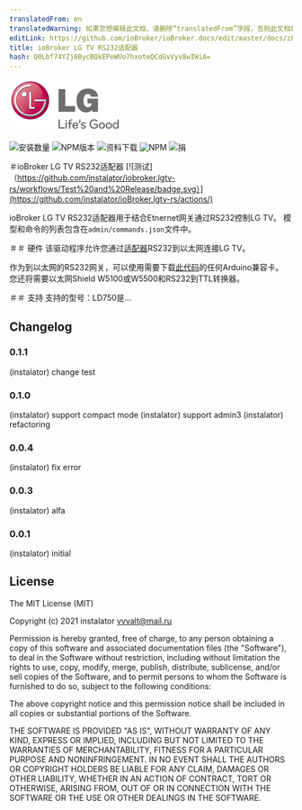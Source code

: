 ```yaml
---
translatedFrom: en
translatedWarning: 如果您想编辑此文档，请删除“translatedFrom”字段，否则此文档将再次自动翻译
editLink: https://github.com/ioBroker/ioBroker.docs/edit/master/docs/zh-cn/adapterref/iobroker.lgtv-rs/README.md
title: ioBroker LG TV RS232适配器
hash: Q0Lbf74YZj8BycBQkEPeWUo7hxoteQCdGvVyv8wIWiA=
---
```

![标识](../../../en/adapterref/iobroker.lgtv-rs/admin/lg_admin.png)

![安装数量](http://iobroker.live/badges/lgtv-rs-stable.svg)
![NPM版本](http://img.shields.io/npm/v/iobroker.lgtv-rs.svg)
![资料下载](https://img.shields.io/npm/dm/iobroker.lgtv-rs.svg)
![NPM](https://nodei.co/npm/iobroker.lgtv-rs.png?downloads=true)
![捐](https://img.shields.io/badge/Donate-PayPal-green.svg)

＃ioBroker LG TV RS232适配器
[![测试]（https://github.com/instalator/iobroker.lgtv-rs/workflows/Test%20and%20Release/badge.svg）](https://github.com/instalator/ioBroker.lgtv-rs/actions/)

ioBroker LG TV RS232适配器用于结合Etnernet网关通过RS232控制LG TV。
模型和命令的列表包含在`admin/commands.json`文件中。

＃＃ 硬件
该驱动程序允许您通过[适配器](http://blog.instalator.ru/archives/744)RS232到以太网连接LG TV。

作为到以太网的RS232网关，可以使用需要下载[此代码](https://github.com/stepansnigirev/ArduinoSerialToEthernet)的任何Arduino兼容卡。
您还将需要以太网Shield W5100或W5500和RS232到TTL转换器。

＃＃ 支持
支持的型号：LD750是...

## Changelog

### 0.1.1
  (instalator) change test

### 0.1.0
  (instalator) support compact mode
  (instalator) support admin3
  (instalator) refactoring

### 0.0.4
  (instalator) fix error

### 0.0.3
  (instalator) alfa

### 0.0.1
  (instalator) initial

## License
The MIT License (MIT)

Copyright (c) 2021 instalator <vvvalt@mail.ru>

Permission is hereby granted, free of charge, to any person obtaining a copy
of this software and associated documentation files (the "Software"), to deal
in the Software without restriction, including without limitation the rights
to use, copy, modify, merge, publish, distribute, sublicense, and/or sell
copies of the Software, and to permit persons to whom the Software is
furnished to do so, subject to the following conditions:

The above copyright notice and this permission notice shall be included in all
copies or substantial portions of the Software.

THE SOFTWARE IS PROVIDED "AS IS", WITHOUT WARRANTY OF ANY KIND, EXPRESS OR
IMPLIED, INCLUDING BUT NOT LIMITED TO THE WARRANTIES OF MERCHANTABILITY,
FITNESS FOR A PARTICULAR PURPOSE AND NONINFRINGEMENT. IN NO EVENT SHALL THE
AUTHORS OR COPYRIGHT HOLDERS BE LIABLE FOR ANY CLAIM, DAMAGES OR OTHER
LIABILITY, WHETHER IN AN ACTION OF CONTRACT, TORT OR OTHERWISE, ARISING FROM,
OUT OF OR IN CONNECTION WITH THE SOFTWARE OR THE USE OR OTHER DEALINGS IN THE
SOFTWARE.